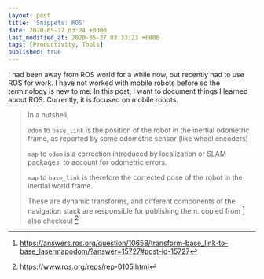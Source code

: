 ```yaml
---
layout: post
title: 'Snippets: ROS'
date: 2020-05-27 03:24 +0000
last_modified_at: 2020-05-27 03:33:23 +0000
tags: [Productivity, Tools]
published: true
---
```


I had been away from ROS world for a while now, but recently had to use ROS for
work. I have not worked with mobile robots before so the terminology is new to
me. In this post, I want to document things I learned about ROS. Currently, it
is focused on mobile robots.

<!-- more -->

> In a nutshell,
> 
> `odom` to `base_link` is the position of the robot in the inertial odometric 
> frame, as reported by some odometric sensor (like wheel  encoders)
> 
> `map` to `odom` is a correction introduced by localization or SLAM packages, 
> to account for odometric errors.
>
> `map` to `base_link` is therefore the corrected pose of the robot in the 
> inertial world frame.
>
> These are dynamic transforms, and different components of the navigation 
> stack are responsible for publishing them.
> copied from [^1] also checkout [^2]


[^1]: <https://answers.ros.org/question/10658/transform-base_link-to-base_lasermapodom/?answer=15727#post-id-15727>
[^2]: <https://www.ros.org/reps/rep-0105.html>
